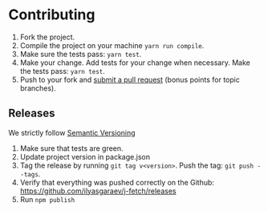 # Contributing

1. Fork the project.
2. Compile the project on your machine `yarn run compile`.
3. Make sure the tests pass: `yarn test`.
4. Make your change. Add tests for your change when necessary. Make the tests pass: `yarn test`.
5. Push to your fork and [submit a pull request](https://help.github.com/articles/creating-a-pull-request/) (bonus points for topic branches).

## Releases

We strictly follow [Semantic Versioning](http://semver.org/)

1. Make sure that tests are green.
2. Update project version in package.json
3. Tag the release by running `git tag v<version>`. Push the tag: `git push --tags`.
4. Verify that everything was pushed correctly on the Github: https://github.com/ilyasgaraev/j-fetch/releases
5. Run `npm publish`
